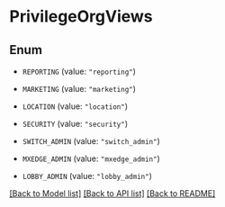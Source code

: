# PrivilegeOrgViews

## Enum


* `REPORTING` (value: `"reporting"`)

* `MARKETING` (value: `"marketing"`)

* `LOCATION` (value: `"location"`)

* `SECURITY` (value: `"security"`)

* `SWITCH_ADMIN` (value: `"switch_admin"`)

* `MXEDGE_ADMIN` (value: `"mxedge_admin"`)

* `LOBBY_ADMIN` (value: `"lobby_admin"`)


[[Back to Model list]](../README.md#documentation-for-models) [[Back to API list]](../README.md#documentation-for-api-endpoints) [[Back to README]](../README.md)


